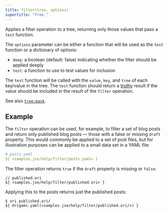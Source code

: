 ```yaml
---
title: filter(tree, options)
supertitle: "Tree."
---
```


Applies a filter operation to a tree, returning only those values that pass a `test` function.

The `options` parameter can be either a function that will be used as the `test` function or a dictionary of options:

- `deep`: a boolean (default: false) indicating whether the filter should be applied deeply
- `test`: a function to use to test values for inclusion

The `test` function will be called with the `value`, `key`, and `tree` of each key/value in the tree. The `test` function should return a [truthy](https://developer.mozilla.org/en-US/docs/Glossary/Truthy) result if the value should be included in the result of the `filter` operation.

See also [`tree:mask`](mask.html).

## Example

The `filter` operation can be used, for example, to filter a set of blog posts and return only published blog posts — those with a false or missing `draft` property. This would commonly be applied to a set of post files, but for illustration purposes can be applied to a small data set in a YAML file:

```yaml
# posts.yaml
${ <samples.jse/help/filter/posts.yaml> }
```

The filter operation returns `true` if the `draft` property is missing or `false`:

```ori
// published.ori
${ <samples.jse/help/filter/published.ori> }
```

Applying this to the posts returns just the published posts:

```console
$ ori published.ori/
${ Origami.yaml(<samples.jse/help/filter/published.ori/>) }
```
